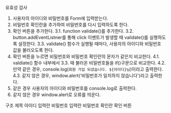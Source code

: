 유효성 검사

1. 사용자의 아이디와 비밀번호를 Form에 입력받는다.
2. 비밀번호 확인란을 추가하여 비밀번호를 다시 입력하도록 한다.
3. 확인 버튼을 추가한다.
    3.1. function validate()를 추가한다.
    3.2. button.addEventListner를 통해 click 이벤트가 발생할 때 validate()를 실행하도록 설정한다.
    3.3. validate() 함수가 실행될 때마다, 사용자의 아이디와 비밀번호 값을 불러오도록 한다.
4. 확인 버튼을 누르면 비밀번호와 비밀번호 확인란의 문자가 같은지 비교한다.
    4.1. valdiate() 함수 내부에서 3.3. 때 불러온 비밀번호들을 if()구문으로 비교한다.
    4.2. 만약 같은 경우, console.log(`회원 가입 되셨습니다. ${아이디}님`)이라고 출력한다.
    4.3. 같지 않은 경우, window.alert('비밀번호가 일치하지 않습니다')라고 출력한다.
5. 같은 경우 사용자의 아이디와 비밀번호를 console.log로 출력한다.
6. 같지 않은 경우 window.alert로 오류를 띄운다.

구조
    제목
    아이디 입력란
    비밀번호 입력란
    비밀번호 확인란
    확인 버튼